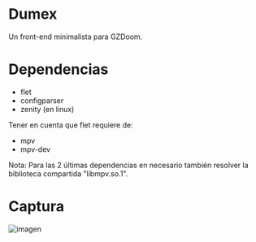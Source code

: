 # Dumex
Un front-end minimalista para GZDoom.

# Dependencias
- flet
- configparser
- zenity (en linux)

Tener en cuenta que flet requiere de:
- mpv
- mpv-dev

Nota: Para las 2 últimas dependencias en necesario también resolver la biblioteca compartida "libmpv.so.1".

# Captura
![imagen](https://github.com/bbkmg256/dumex/assets/132410342/e814e4ec-3995-4328-85cd-b4883d70b4e7)
